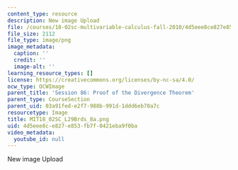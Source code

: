 ```yaml
---
content_type: resource
description: New image Upload
file: /courses/18-02sc-multivariable-calculus-fall-2010/4d5eee8ce827e853fb7f0421eba9f0ba_MIT18_02SC_L29Brds_8a.png
file_size: 2112
file_type: image/png
image_metadata:
  caption: ''
  credit: ''
  image-alt: ''
learning_resource_types: []
license: https://creativecommons.org/licenses/by-nc-sa/4.0/
ocw_type: OCWImage
parent_title: 'Session 86: Proof of the Divergence Theorem'
parent_type: CourseSection
parent_uid: 03a91fed-e2f7-988b-991d-1ddd6eb70a7c
resourcetype: Image
title: MIT18_02SC_L29Brds_8a.png
uid: 4d5eee8c-e827-e853-fb7f-0421eba9f0ba
video_metadata:
  youtube_id: null
---
```

New image Upload